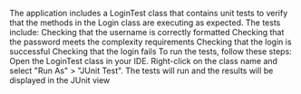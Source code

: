 The application includes a LoginTest class that contains unit tests to verify that the methods in the Login class are executing as expected. The tests include:
Checking that the username is correctly formatted
Checking that the password meets the complexity requirements
Checking that the login is successful
Checking that the login fails
To run the tests, follow these steps:
Open the LoginTest class in your IDE.
Right-click on the class name and select "Run As" > "JUnit Test".
The tests will run and the results will be displayed in the JUnit view
